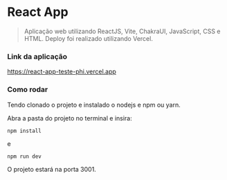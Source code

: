 # React App

> Aplicação web utilizando ReactJS, Vite, ChakraUI, JavaScript, CSS e HTML.
> Deploy foi realizado utilizando Vercel.

### Link da aplicação

https://react-app-teste-phi.vercel.app

### Como rodar

Tendo clonado o projeto e instalado o nodejs e npm ou yarn.

Abra a pasta do projeto no terminal e insira:

```
npm install
```

e

```
npm run dev
```

O projeto estará na porta 3001.
